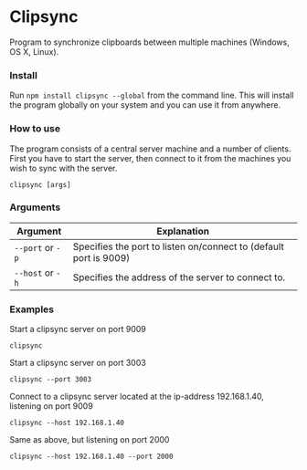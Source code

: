 # Clipsync

Program to synchronize clipboards between multiple machines (Windows, OS X, Linux).

### Install

Run `npm install clipsync --global` from the command line. This will install the program globally on your system and you can use it from anywhere.

### How to use

The program consists of a central server machine and a number of clients. First you have to start the server, then connect to it from the machines you wish to sync with the server.

`clipsync [args]`

### Arguments

|Argument|Explanation|
|---|---|
|`--port` or `-p`|Specifies the port to listen on/connect to (default port is 9009)|
|`--host` or `-h`|Specifies the address of the server to connect to.|

### Examples

Start a clipsync server on port 9009

    clipsync

Start a clipsync server on port 3003

    clipsync --port 3003

Connect to a clipsync server located at the ip-address 192.168.1.40, listening on port 9009

    clipsync --host 192.168.1.40

Same as above, but listening on port 2000

    clipsync --host 192.168.1.40 --port 2000
